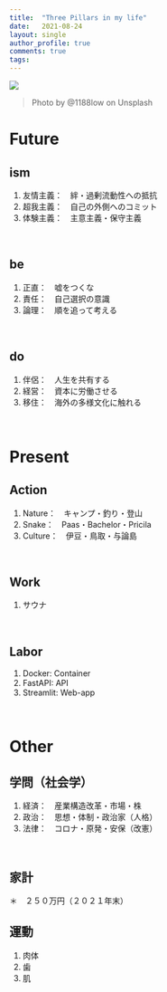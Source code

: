 ```yaml
---
title:  "Three Pillars in my life"
date:   2021-08-24
layout: single
author_profile: true
comments: true
tags:
---
```


![](https://images.unsplash.com/photo-1594025598468-f2ac06104cb6?ixlib=rb-1.2.1&ixid=MnwxMjA3fDB8MHxwaG90by1wYWdlfHx8fGVufDB8fHx8&auto=format&fit=crop&w=1050&q=80)
> Photo by @1188low on Unsplash

# Future
## ism
1. 友情主義：　絆・過剰流動性への抵抗
2. 超我主義：　自己の外側へのコミット
3. 体験主義：　主意主義・保守主義
<br />

## be
1. 正直：　嘘をつくな
2. 責任：　自己選択の意識
3. 論理：　順を追って考える
<br />

## do
1. 伴侶：　人生を共有する
2. 経営：　資本に労働させる
3. 移住：　海外の多様文化に触れる
<br />

# Present
## Action
1. Nature：　キャンプ・釣り・登山
2. Snake：　Paas・Bachelor・Pricila
3. Culture：　伊豆・鳥取・与論島
<br />

## Work
1. サウナ
<br />

## Labor
1. Docker: Container
2. FastAPI: API
3. Streamlit: Web-app
<br />

# Other
## 学問（社会学）
1. 経済：　産業構造改革・市場・株
2. 政治：　思想・体制・政治家（人格）
3. 法律：　コロナ・原発・安保（改憲）
<br />

## 家計
＊　２５０万円（２０２１年末）
<br />

## 運動
1. 肉体
2. 歯
3. 肌
<br />
